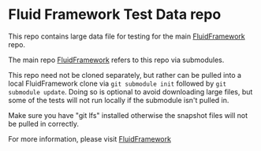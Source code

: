 
# Fluid Framework Test Data repo

This repo contains large data file for testing for the main [FluidFramework](https://github.com/microsoft/FluidFramework) repo.

The main repo [FluidFramework](https://github.com/microsoft/FluidFramework) refers to this repo via submodules.

This repo need not be cloned separately, but rather can be pulled into a local FluidFramework clone via `git submodule init` followed by `git submodule update`. Doing so is optional to avoid downloading large files, but some of the tests will not run locally if the submodule isn't pulled in.

Make sure you have "git lfs" installed otherwise the snapshot files will not be pulled in correctly.

For more information, please visit [FluidFramework](https://github.com/microsoft/FluidFramework)
